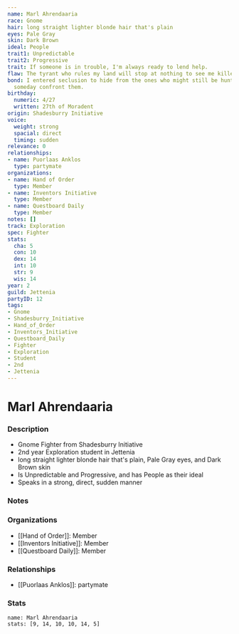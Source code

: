 ```yaml
---
name: Marl Ahrendaaria
race: Gnome
hair: long straight lighter blonde hair that's plain
eyes: Pale Gray
skin: Dark Brown
ideal: People
trait1: Unpredictable
trait2: Progressive
trait: If someone is in trouble, I'm always ready to lend help.
flaw: The tyrant who rules my land will stop at nothing to see me killed.
bond: I entered seclusion to hide from the ones who might still be hunting me. I must
  someday confront them.
birthday:
  numeric: 4/27
  written: 27th of Moradent
origin: Shadesburry Initiative
voice:
  weight: strong
  spacial: direct
  timing: sudden
relevance: 0
relationships:
- name: Puorlaas Anklos
  type: partymate
organizations:
- name: Hand of Order
  type: Member
- name: Inventors Initiative
  type: Member
- name: Questboard Daily
  type: Member
notes: []
track: Exploration
spec: Fighter
stats:
  cha: 5
  con: 10
  dex: 14
  int: 10
  str: 9
  wis: 14
year: 2
guild: Jettenia
partyID: 12
tags:
- Gnome
- Shadesburry_Initiative
- Hand_of_Order
- Inventors_Initiative
- Questboard_Daily
- Fighter
- Exploration
- Student
- 2nd
- Jettenia
---
```

# Marl Ahrendaaria
### Description
- Gnome Fighter from Shadesburry Initiative
- 2nd year Exploration student in Jettenia
- long straight lighter blonde hair that's plain, Pale Gray eyes, and Dark Brown skin
- Is Unpredictable and Progressive, and has People as their ideal
- Speaks in a strong, direct, sudden manner

### Notes

### Organizations
- [[Hand of Order]]: Member
- [[Inventors Initiative]]: Member
- [[Questboard Daily]]: Member

### Relationships
- [[Puorlaas Anklos]]: partymate

### Stats
```statblock
name: Marl Ahrendaaria
stats: [9, 14, 10, 10, 14, 5]
```